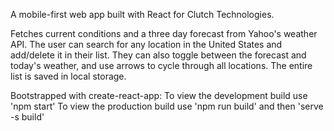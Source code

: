 
A mobile-first web app built with React for Clutch Technologies. 

Fetches current conditions and a three day forecast from Yahoo's weather API. The user can search for any location in the United States and add/delete it in their list. They can also toggle between the forecast and today's weather, and use arrows to cycle through all locations. The entire list is saved in local storage.

Bootstrapped with create-react-app:
To view the development build use 'npm start'
To view the production build use 'npm run build' and then 'serve -s build'